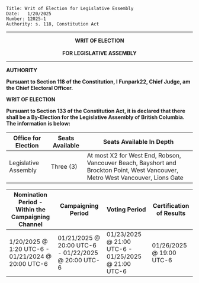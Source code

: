 
	Title: Writ of Election for Legislative Essembly
	Date:	1/20/2025
	Number:	12025-1
	Authority: s. 118, Constitution Act

------

<p align="center"><b>
			    	WRIT OF ELECTION
<br><br>		FOR LEGISLATIVE ASSEMBLY

------

**AUTHORITY**

Pursuant to Section 118 of the Constitution, I Funpark22, Chief Judge, am the Chief Electoral Officer. 

**WRIT OF ELECTION**

Pursuant to Section 133 of the Constitution Act, it is declared that there shall be a By-Election for the Legislative Assembly of British Columbia. The information is below:

| Office for Election | Seats Available      |                                             Seats Available In Depth                                                           |
| ------------------- | ---------------------|------------------------------------------------------------------------------------------------------------------------------- |
| Legislative Assembly|    Three (3)         | At most X2 for West End, Robson, Vancouver Beach, Bayshort and Brockton Point, West Vancouver, Metro West Vancouver, Lions Gate| 

| Nomination Period - Within the Campaigning Channel   |  Campaigning Period                                 | Voting Period                                       | Certification of Results |
| ---------------------------------------------------- | --------------------------------------------------- | --------------------------------------------------- | ------------------------ |
| 1/20/2025 @ 1:20 UTC-6 - 01/21/2024 @ 20:00 UTC-6    | 01/21/2025 @ 20:00 UTC-6 - 01/22/2025 @ 20:00 UTC-6 | 01/23/2025 @ 21:00 UTC-6 - 01/25/2025 @ 21:00 UTC-6 | 01/26/2025 @ 19:00 UTC-6 |
